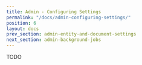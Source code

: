```yaml
---
title: Admin - Configuring Settings
permalink: "/docs/admin-configuring-settings/"
position: 6
layout: docs
prev_section: admin-entity-and-document-settings
next_section: admin-background-jobs
---
```


TODO

